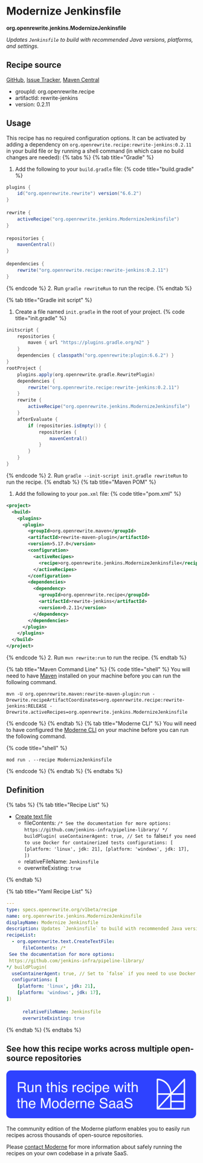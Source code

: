# Modernize Jenkinsfile

**org.openrewrite.jenkins.ModernizeJenkinsfile**

_Updates `Jenkinsfile` to build with recommended Java versions, platforms, and settings._

## Recipe source

[GitHub](https://github.com/openrewrite/rewrite-jenkins/blob/main/src/main/resources/META-INF/rewrite/rewrite.yml), [Issue Tracker](https://github.com/openrewrite/rewrite-jenkins/issues), [Maven Central](https://central.sonatype.com/artifact/org.openrewrite.recipe/rewrite-jenkins/0.2.11/jar)

* groupId: org.openrewrite.recipe
* artifactId: rewrite-jenkins
* version: 0.2.11


## Usage

This recipe has no required configuration options. It can be activated by adding a dependency on `org.openrewrite.recipe:rewrite-jenkins:0.2.11` in your build file or by running a shell command (in which case no build changes are needed): 
{% tabs %}
{% tab title="Gradle" %}
1. Add the following to your `build.gradle` file:
{% code title="build.gradle" %}
```groovy
plugins {
    id("org.openrewrite.rewrite") version("6.6.2")
}

rewrite {
    activeRecipe("org.openrewrite.jenkins.ModernizeJenkinsfile")
}

repositories {
    mavenCentral()
}

dependencies {
    rewrite("org.openrewrite.recipe:rewrite-jenkins:0.2.11")
}
```
{% endcode %}
2. Run `gradle rewriteRun` to run the recipe.
{% endtab %}

{% tab title="Gradle init script" %}
1. Create a file named `init.gradle` in the root of your project.
{% code title="init.gradle" %}
```groovy
initscript {
    repositories {
        maven { url "https://plugins.gradle.org/m2" }
    }
    dependencies { classpath("org.openrewrite:plugin:6.6.2") }
}
rootProject {
    plugins.apply(org.openrewrite.gradle.RewritePlugin)
    dependencies {
        rewrite("org.openrewrite.recipe:rewrite-jenkins:0.2.11")
    }
    rewrite {
        activeRecipe("org.openrewrite.jenkins.ModernizeJenkinsfile")
    }
    afterEvaluate {
        if (repositories.isEmpty()) {
            repositories {
                mavenCentral()
            }
        }
    }
}
```
{% endcode %}
2. Run `gradle --init-script init.gradle rewriteRun` to run the recipe.
{% endtab %}
{% tab title="Maven POM" %}
1. Add the following to your `pom.xml` file:
{% code title="pom.xml" %}
```xml
<project>
  <build>
    <plugins>
      <plugin>
        <groupId>org.openrewrite.maven</groupId>
        <artifactId>rewrite-maven-plugin</artifactId>
        <version>5.17.0</version>
        <configuration>
          <activeRecipes>
            <recipe>org.openrewrite.jenkins.ModernizeJenkinsfile</recipe>
          </activeRecipes>
        </configuration>
        <dependencies>
          <dependency>
            <groupId>org.openrewrite.recipe</groupId>
            <artifactId>rewrite-jenkins</artifactId>
            <version>0.2.11</version>
          </dependency>
        </dependencies>
      </plugin>
    </plugins>
  </build>
</project>
```
{% endcode %}
2. Run `mvn rewrite:run` to run the recipe.
{% endtab %}

{% tab title="Maven Command Line" %}
{% code title="shell" %}
You will need to have [Maven](https://maven.apache.org/download.cgi) installed on your machine before you can run the following command.

```shell
mvn -U org.openrewrite.maven:rewrite-maven-plugin:run -Drewrite.recipeArtifactCoordinates=org.openrewrite.recipe:rewrite-jenkins:RELEASE -Drewrite.activeRecipes=org.openrewrite.jenkins.ModernizeJenkinsfile
```
{% endcode %}
{% endtab %}
{% tab title="Moderne CLI" %}
You will need to have configured the [Moderne CLI](https://docs.moderne.io/moderne-cli/cli-intro) on your machine before you can run the following command.

{% code title="shell" %}
```shell
mod run . --recipe ModernizeJenkinsfile
```
{% endcode %}
{% endtab %}
{% endtabs %}

## Definition

{% tabs %}
{% tab title="Recipe List" %}
* [Create text file](../text/createtextfile.md)
  * fileContents: `/*
 See the documentation for more options:
 https://github.com/jenkins-infra/pipeline-library/
*/ buildPlugin(
  useContainerAgent: true, // Set to `false` if you need to use Docker for containerized tests
  configurations: [
    [platform: 'linux', jdk: 21],
    [platform: 'windows', jdk: 17],
])
`
  * relativeFileName: `Jenkinsfile`
  * overwriteExisting: `true`

{% endtab %}

{% tab title="Yaml Recipe List" %}
```yaml
---
type: specs.openrewrite.org/v1beta/recipe
name: org.openrewrite.jenkins.ModernizeJenkinsfile
displayName: Modernize Jenkinsfile
description: Updates `Jenkinsfile` to build with recommended Java versions, platforms, and settings.
recipeList:
  - org.openrewrite.text.CreateTextFile:
      fileContents: /*
 See the documentation for more options:
 https://github.com/jenkins-infra/pipeline-library/
*/ buildPlugin(
  useContainerAgent: true, // Set to `false` if you need to use Docker for containerized tests
  configurations: [
    [platform: 'linux', jdk: 21],
    [platform: 'windows', jdk: 17],
])

      relativeFileName: Jenkinsfile
      overwriteExisting: true

```
{% endtab %}
{% endtabs %}

## See how this recipe works across multiple open-source repositories

[![Moderne Link Image](/.gitbook/assets/ModerneRecipeButton.png)](https://app.moderne.io/recipes/org.openrewrite.jenkins.ModernizeJenkinsfile)

The community edition of the Moderne platform enables you to easily run recipes across thousands of open-source repositories.

Please [contact Moderne](https://moderne.io/product) for more information about safely running the recipes on your own codebase in a private SaaS.
